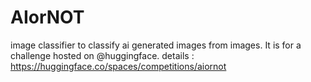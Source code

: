 # AIorNOT
image classifier to classify ai generated images from images. It is for a challenge hosted on @huggingface. 
details : https://huggingface.co/spaces/competitions/aiornot
